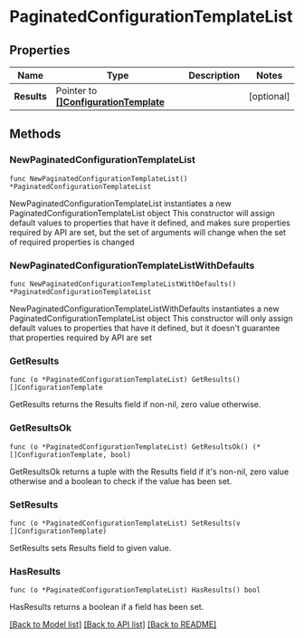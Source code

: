 # PaginatedConfigurationTemplateList

## Properties

Name | Type | Description | Notes
------------ | ------------- | ------------- | -------------
**Results** | Pointer to [**[]ConfigurationTemplate**](ConfigurationTemplate.md) |  | [optional] 

## Methods

### NewPaginatedConfigurationTemplateList

`func NewPaginatedConfigurationTemplateList() *PaginatedConfigurationTemplateList`

NewPaginatedConfigurationTemplateList instantiates a new PaginatedConfigurationTemplateList object
This constructor will assign default values to properties that have it defined,
and makes sure properties required by API are set, but the set of arguments
will change when the set of required properties is changed

### NewPaginatedConfigurationTemplateListWithDefaults

`func NewPaginatedConfigurationTemplateListWithDefaults() *PaginatedConfigurationTemplateList`

NewPaginatedConfigurationTemplateListWithDefaults instantiates a new PaginatedConfigurationTemplateList object
This constructor will only assign default values to properties that have it defined,
but it doesn't guarantee that properties required by API are set

### GetResults

`func (o *PaginatedConfigurationTemplateList) GetResults() []ConfigurationTemplate`

GetResults returns the Results field if non-nil, zero value otherwise.

### GetResultsOk

`func (o *PaginatedConfigurationTemplateList) GetResultsOk() (*[]ConfigurationTemplate, bool)`

GetResultsOk returns a tuple with the Results field if it's non-nil, zero value otherwise
and a boolean to check if the value has been set.

### SetResults

`func (o *PaginatedConfigurationTemplateList) SetResults(v []ConfigurationTemplate)`

SetResults sets Results field to given value.

### HasResults

`func (o *PaginatedConfigurationTemplateList) HasResults() bool`

HasResults returns a boolean if a field has been set.


[[Back to Model list]](../README.md#documentation-for-models) [[Back to API list]](../README.md#documentation-for-api-endpoints) [[Back to README]](../README.md)



